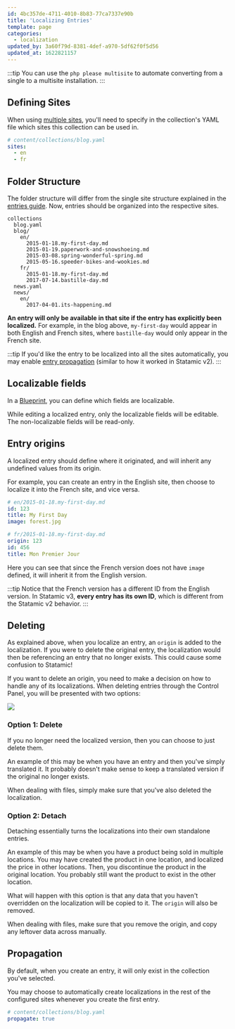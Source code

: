 ```yaml
---
id: 4bc357de-4711-4010-8b83-77ca7337e90b
title: 'Localizing Entries'
template: page
categories:
  - localization
updated_by: 3a60f79d-8381-4def-a970-5df62f0f5d56
updated_at: 1622821157
---
```

:::tip
You can use the `php please multisite` to automate converting from a single to a multisite installation.
:::

## Defining Sites

When using [multiple sites](/multi-site), you'll need to specify in the collection's YAML file which sites this collection can be used in.

``` yaml
# content/collections/blog.yaml
sites:
  - en
  - fr
```

## Folder Structure

The folder structure will differ from the single site structure explained in the [entries guide](/collections). Now, entries should be organized into the respective sites.

``` files theme:serendipity-light
collections
  blog.yaml
  blog/
    en/
      2015-01-18.my-first-day.md
      2015-01-19.paperwork-and-snowshoeing.md
      2015-03-08.spring-wonderful-spring.md
      2015-05-16.speeder-bikes-and-wookies.md
    fr/
      2015-01-18.my-first-day.md
      2017-07-14.bastille-day.md
  news.yaml
  news/
    en/
      2017-04-01.its-happening.md
```


**An entry will only be available in that site if the entry has explicitly been localized.** For example, in the blog above, `my-first-day` would appear in both English and French sites, where `bastille-day` would only appear in the French site.

:::tip
If you'd like the entry to be localized into all the sites automatically, you may enable [entry propagation](#propagation) (similar to how it worked in Statamic v2).
:::

## Localizable fields

In a [Blueprint](/blueprints), you can define which fields are localizable.

While editing a localized entry, only the localizable fields will be editable. The non-localizable fields will be read-only.


## Entry origins

A localized entry should define where it originated, and will inherit any undefined values from its origin.

For example, you can create an entry in the English site, then choose to localize it into the French site, and vice versa.

``` yaml
# en/2015-01-18.my-first-day.md
id: 123
title: My First Day
image: forest.jpg
```

``` yaml
# fr/2015-01-18.my-first-day.md
origin: 123
id: 456
title: Mon Premier Jour
```

Here you can see that since the French version does not have `image` defined, it will inherit it from the English version.

:::tip
Notice that the French version has a different ID from the English version. In Statamic v3, **every entry has its own ID**, which is different from the Statamic v2 behavior.
:::

## Deleting

As explained above, when you localize an entry, an `origin` is added to the localization. If you were to delete the original entry, the localization would then
be referencing an entry that no longer exists. This could cause some confusion to Statamic!

If you want to delete an origin, you need to make a decision on how to handle any of its localizations. When deleting entries through the Control Panel, you will be presented with two options:

![](/img/tips/delete-localization-modal.png)

### Option 1: Delete

If you no longer need the localized version, then you can choose to just delete them.

An example of this may be when you have an entry and then you've simply translated it. It probably doesn't make sense to keep a translated version if the original no longer exists.

When dealing with files, simply make sure that you've also deleted the localization.

### Option 2: Detach

Detaching essentially turns the localizations into their own standalone entries.

An example of this may be when you have a product being sold in multiple locations. You may have created the product
in one location, and localized the price in other locations. Then, you discontinue the product in the original location.
You probably still want the product to exist in the other location.

What will happen with this option is that any data that you haven't overridden on the localization will be copied to it.
The `origin` will also be removed.

When dealing with files, make sure that you remove the origin, and copy any leftover data across manually.

## Propagation

By default, when you create an entry, it will only exist in the collection you've selected.

You may choose to automatically create localizations in the rest of the configured sites whenever you create the first entry.

```yaml
# content/collections/blog.yaml
propagate: true
```
